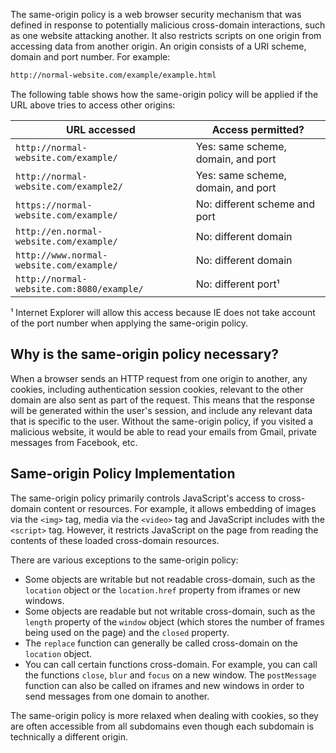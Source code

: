 The same-origin policy is a web browser security mechanism that was defined in response to potentially malicious cross-domain interactions, such as one website attacking another. It also restricts scripts on one origin from accessing data from another origin. An origin consists of a URI scheme, domain and port number. For example:
```txt
http://normal-website.com/example/example.html
```

The following table shows how the same-origin policy will be applied if the URL above tries to access other origins:

|URL accessed|Access permitted?|
|---|---|
|`http://normal-website.com/example/`|Yes: same scheme, domain, and port|
|`http://normal-website.com/example2/`|Yes: same scheme, domain, and port|
|`https://normal-website.com/example/`|No: different scheme and port|
|`http://en.normal-website.com/example/`|No: different domain|
|`http://www.normal-website.com/example/`|No: different domain|
|`http://normal-website.com:8080/example/`|No: different port¹|
¹ Internet Explorer will allow this access because IE does not take account of the port number when applying the same-origin policy.
## Why is the same-origin policy necessary?
When a browser sends an HTTP request from one origin to another, any cookies, including authentication session cookies, relevant to the other domain are also sent as part of the request. This means that the response will be generated within the user's session, and include any relevant data that is specific to the user. Without the same-origin policy, if you visited a malicious website, it would be able to read your emails from Gmail, private messages from Facebook, etc.
## Same-origin Policy Implementation
The same-origin policy primarily controls JavaScript's access to cross-domain content or resources. For example, it allows embedding of images via the `<img>` tag, media via the `<video>` tag and JavaScript includes with the `<script>` tag. However, it restricts JavaScript on the page from reading the contents of these loaded cross-domain resources.

There are various exceptions to the same-origin policy:
- Some objects are writable but not readable cross-domain, such as the `location` object or the `location.href` property from iframes or new windows.
- Some objects are readable but not writable cross-domain, such as the `length` property of the `window` object (which stores the number of frames being used on the page) and the `closed` property.
- The `replace` function can generally be called cross-domain on the `location` object.
- You can call certain functions cross-domain. For example, you can call the functions `close`, `blur` and `focus` on a new window. The `postMessage` function can also be called on iframes and new windows in order to send messages from one domain to another.

The same-origin policy is more relaxed when dealing with cookies, so they are often accessible from all subdomains even though each subdomain is technically a different origin.